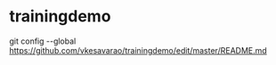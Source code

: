 # trainingdemo

git config --global https://github.com/vkesavarao/trainingdemo/edit/master/README.md

